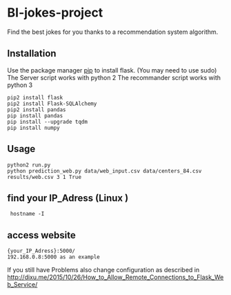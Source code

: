 # BI-jokes-project

Find the best jokes for you thanks to a recommendation system algorithm.

## Installation

Use the package manager [pip](https://pip.pypa.io/en/stable/) to install flask.
(You may need to use sudo)
The Server script works with python 2 
The recommander script works with python 3
```
pip2 install flask
pip2 install Flask-SQLAlchemy
pip2 install pandas 
pip install pandas
pip install --upgrade tqdm
pip install numpy
```

## Usage

```
python2 run.py
python prediction_web.py data/web_input.csv data/centers_84.csv results/web.csv 3 1 True
```

## find your IP_Adress (Linux )

```
 hostname -I
```
## access website 
```
{your_IP_Adress}:5000/ 
192.168.0.8:5000 as an example
```
If you still have Problems also change configuration as described in  http://dixu.me/2015/10/26/How_to_Allow_Remote_Connections_to_Flask_Web_Service/
